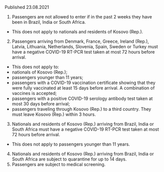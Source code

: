 Published 23.08.2021
1. Passengers are not allowed to enter if in the past 2 weeks they have been in Brazil, India or South Africa.
- This does not apply to nationals and residents of Kosovo (Rep.).
2. Passengers arriving from Denmark, France, Greece, Ireland (Rep.), Latvia, Lithuania, Netherlands, Slovenia, Spain, Sweden or Turkey must have a negative COVID-19 RT-PCR test taken at most 72 hours before arrival.
- This does not apply to:
- nationals of Kosovo (Rep.);
- passengers younger than 11 years;
- passengers with a COVID-19 vaccination certificate showing that they were fully vaccinated at least 15 days before arrival. A combination of vaccines is accepted;
- passengers with a positive COVID-19 serology antibody test taken at most 30 days before arrival;
- passengers traveling through Kosovo (Rep.) to a third country. They must leave Kosovo (Rep.) within 3 hours.
3. Nationals and residents of Kosovo (Rep.) arriving from Brazil, India or South Africa must have a negative COVID-19 RT-PCR test taken at most 72 hours before arrival.
- This does not apply to passengers younger than 11 years.
4. Nationals and residents of Kosovo (Rep.) arriving from Brazil, India or South Africa are subject to quarantine for up to 14 days.
5. Passengers are subject to medical screening.

